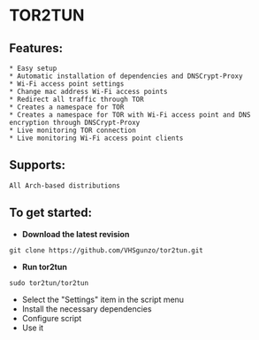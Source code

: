 # TOR2TUN

## Features:
```
* Easy setup
* Automatic installation of dependencies and DNSCrypt-Proxy
* Wi-Fi access point settings
* Сhange mac address Wi-Fi access points
* Redirect all traffic through TOR
* Creates a namespace for TOR
* Creates a namespace for TOR with Wi-Fi access point and DNS encryption through DNSCrypt-Proxy
* Live monitoring TOR connection
* Live monitoring Wi-Fi access point clients
```
## Supports:
```
All Arch-based distributions
```
## To get started:
* **Download the latest revision**
```
git clone https://github.com/VHSgunzo/tor2tun.git
```
* **Run tor2tun**
```
sudo tor2tun/tor2tun
```
* Select the "Settings" item in the script menu
* Install the necessary dependencies
* Configure script
* Use it
